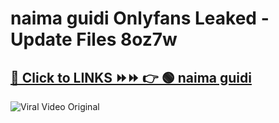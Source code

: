 
 # naima guidi Onlyfans Leaked - Update Files 8oz7w

## <h2><a href="https://clipsfans.com/naima_guidi&ref=git">🔗 Click to LINKS ⏩⏩ 👉 🟢 naima guidi </a></h2>

<a href="https://clipsfans.com/naima_guidi&ref=git" rel="nofollow" data-target="animated-image.originalLink"><img src="https://i.ibb.co.com/xMMVF88/686577567.gif" alt="Viral Video Original" style="max-width: 100%; display: inline-block;" data-target="animated-image.originalImage"></a>

